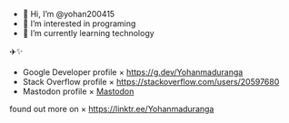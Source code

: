 - 👋 Hi, I’m @yohan200415
- 👀 I’m interested in programing
- 🌱 I’m currently learning technology
  
✈️✨


- Google Developer profile
  × https://g.dev/Yohanmaduranga
- Stack Overflow profile
  × https://stackoverflow.com/users/20597680
- Mastodon profile
  ×
<a rel="me" href="https://mastodon.social/@Yohanmaduranga">Mastodon</a>

found out more on 
× 
https://linktr.ee/Yohanmaduranga

<!---
yohan200415/yohan200415 is a ✨ special ✨ repository because its `README.md` (this file) appears on your GitHub profile.
You can click the Preview link to take a look at your changes.
--->
